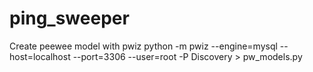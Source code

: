 # ping_sweeper

Create peewee model with pwiz
python -m pwiz --engine=mysql --host=localhost --port=3306 --user=root -P Discovery > pw_models.py
